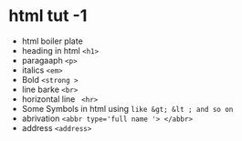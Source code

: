 # html tut -1

* html boiler plate 
* heading in html ``` <h1> ```
* paragaaph  ``` <p> ```
* italics ```<em>```
* Bold ```<strong > ```
* line barke ```<br>```
* horizontal line ``` <hr>```
* Some Symbols in html using ``` like &gt; &lt ; and so on ```
* abrivation ```<abbr type='full name '> </abbr>```
* address ```<address> ```

